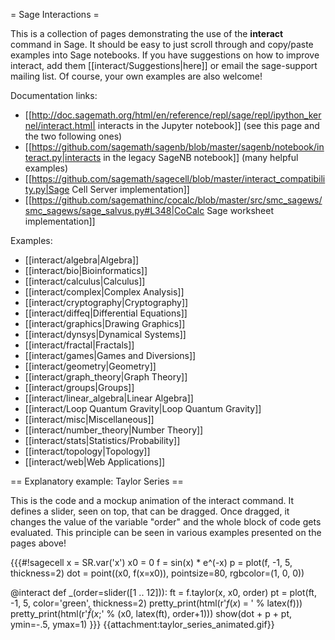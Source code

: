 = Sage Interactions =

This is a collection of pages demonstrating the use of the **interact** command in Sage.
It should be easy to just scroll through and copy/paste examples into Sage notebooks.
If you have suggestions on how to improve interact, add them [[interact/Suggestions|here]]
or email the sage-support mailing list. Of course, your own examples are also welcome!

Documentation links:

  * [[http://doc.sagemath.org/html/en/reference/repl/sage/repl/ipython_kernel/interact.html| interacts in the Jupyter notebook]] (see this page and the two following ones)
  * [[https://github.com/sagemath/sagenb/blob/master/sagenb/notebook/interact.py|interacts in the legacy SageNB notebook]] (many helpful examples)
  * [[https://github.com/sagemath/sagecell/blob/master/interact_compatibility.py|Sage Cell Server implementation]]
  * [[https://github.com/sagemathinc/cocalc/blob/master/src/smc_sagews/smc_sagews/sage_salvus.py#L348|CoCalc Sage worksheet implementation]]

Examples:

 * [[interact/algebra|Algebra]]
 * [[interact/bio|Bioinformatics]]
 * [[interact/calculus|Calculus]]
 * [[interact/complex|Complex Analysis]]
 * [[interact/cryptography|Cryptography]]
 * [[interact/diffeq|Differential Equations]]
 * [[interact/graphics|Drawing Graphics]]
 * [[interact/dynsys|Dynamical Systems]]
 * [[interact/fractal|Fractals]]
 * [[interact/games|Games and Diversions]]
 * [[interact/geometry|Geometry]]
 * [[interact/graph_theory|Graph Theory]]
 * [[interact/groups|Groups]]
 * [[interact/linear_algebra|Linear Algebra]]
 * [[interact/Loop Quantum Gravity|Loop Quantum Gravity]]
 * [[interact/misc|Miscellaneous]]
 * [[interact/number_theory|Number Theory]]
 * [[interact/stats|Statistics/Probability]]
 * [[interact/topology|Topology]]
 * [[interact/web|Web Applications]]

== Explanatory example: Taylor Series ==

This is the code and a mockup animation of the interact command. It defines a slider, seen on top, that can be dragged. Once dragged, it changes the value of the variable "order" and the whole block of code gets evaluated. This principle can be seen in various examples presented on the pages above!

{{{#!sagecell
x   = SR.var('x')
x0  = 0
f   = sin(x) * e^(-x)
p   = plot(f, -1, 5, thickness=2)
dot = point((x0, f(x=x0)), pointsize=80, rgbcolor=(1, 0, 0))

@interact
def _(order=slider([1 .. 12])):
  ft = f.taylor(x, x0, order)
  pt = plot(ft, -1, 5, color='green', thickness=2)
  pretty_print(html(r'$f(x)\;=\;%s$' % latex(f)))
  pretty_print(html(r'$\hat{f}(x;%s)\;=\;%s+\mathcal{O}(x^{%s})$' % (x0, latex(ft), order+1)))
  show(dot + p + pt, ymin=-.5, ymax=1)
}}}
{{attachment:taylor_series_animated.gif}}
